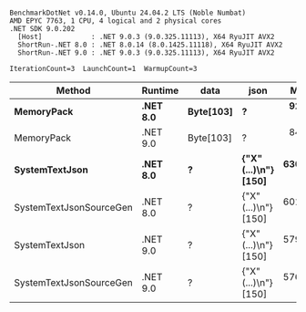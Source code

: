 ```

BenchmarkDotNet v0.14.0, Ubuntu 24.04.2 LTS (Noble Numbat)
AMD EPYC 7763, 1 CPU, 4 logical and 2 physical cores
.NET SDK 9.0.202
  [Host]            : .NET 9.0.3 (9.0.325.11113), X64 RyuJIT AVX2
  ShortRun-.NET 8.0 : .NET 8.0.14 (8.0.1425.11118), X64 RyuJIT AVX2
  ShortRun-.NET 9.0 : .NET 9.0.3 (9.0.325.11113), X64 RyuJIT AVX2

IterationCount=3  LaunchCount=1  WarmupCount=3  

```
| Method                  | Runtime  | data      | json                 | Mean      | Error    | StdDev   | Min       | Max       | Gen0   | Allocated |
|------------------------ |--------- |---------- |--------------------- |----------:|---------:|---------:|----------:|----------:|-------:|----------:|
| **MemoryPack**              | **.NET 8.0** | **Byte[103]** | **?**                    |  **92.10 ns** | **65.61 ns** | **3.596 ns** |  **90.01 ns** |  **96.26 ns** | **0.0148** |     **248 B** |
| MemoryPack              | .NET 9.0 | Byte[103] | ?                    |  84.45 ns | 35.28 ns | 1.934 ns |  83.19 ns |  86.68 ns | 0.0148 |     248 B |
| **SystemTextJson**          | **.NET 8.0** | **?**         | **{&quot;X&quot;(...)\\n&quot;} [150]** | **630.22 ns** | **36.20 ns** | **1.984 ns** | **628.00 ns** | **631.82 ns** | **0.0143** |     **248 B** |
| SystemTextJsonSourceGen | .NET 8.0 | ?         | {&quot;X&quot;(...)\\n&quot;} [150] | 601.18 ns | 40.76 ns | 2.234 ns | 599.73 ns | 603.75 ns | 0.0143 |     248 B |
| SystemTextJson          | .NET 9.0 | ?         | {&quot;X&quot;(...)\\n&quot;} [150] | 579.78 ns | 74.70 ns | 4.095 ns | 575.84 ns | 584.01 ns | 0.0143 |     248 B |
| SystemTextJsonSourceGen | .NET 9.0 | ?         | {&quot;X&quot;(...)\\n&quot;} [150] | 576.99 ns | 48.44 ns | 2.655 ns | 574.79 ns | 579.94 ns | 0.0143 |     248 B |
